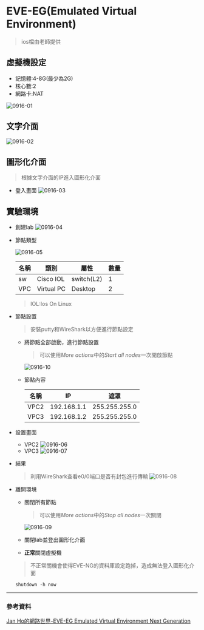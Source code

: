 # EVE-EG(Emulated Virtual Environment)
> ios檔由老師提供

## 虛擬機設定
* 記憶體:4-8G(最少為2G)
* 核心數:2
* 網路卡:NAT

![0916-01](./20200916/0916-01.png)

## 文字介面 
![0916-02](./20200916/0916-02.png)

## 圖形化介面
> 根據文字介面的IP進入圖形化介面

* 登入畫面
![0916-03](./20200916/0916-03.png)

## 實驗環境
* 創建lab
![0916-04](./20200916/0916-04.png)

* 節點類型

    ![0916-05](./20200916/0916-05.png)

    |名稱|類別|屬性|數量|
    |----|----|----|----|
    |sw  |Cisco IOL| switch(L2) |1|
    |VPC |Virtual PC|Desktop|2|
    > IOL:Ios On Linux

* 節點設置
    > 安裝putty和WireShark以方便進行節點設定
    * 將節點全部啟動，進行節點設置
        > 可以使用*More actions*中的*Start all nodes*一次開啟節點

        ![0916-10](./20200916/0916-10.png)

    * 節點內容

        名稱|IP|遮罩|
        |----|--|----|
        |VPC2|192.168.1.1|255.255.255.0|
        |VPC3|192.168.1.2|255.255.255.0|
* 設置畫面
    * VPC2
    ![0916-06](./20200916/0916-06.png)
    * VPC3
    ![0916-07](./20200916/0916-07.png)
* 結果
    > 利用WireShark查看e0/0端口是否有封包進行傳輸
    ![0916-08](./20200916/0916-08.png)

* 離開環境
    * 關閉所有節點
        >可以使用*More actions*中的*Stop all nodes*一次關閉

        ![0916-09](./20200916/0916-09.png)
    * 關閉lab並登出圖形化介面
    * **正常**關閉虛擬機
    > 不正常關機會使得EVE-NG的資料庫設定跑掉，造成無法登入圖形化介面

    ```shutdown -h now```
---
### 參考資料
[Jan Ho的網路世界-EVE-EG Emulated Virtual Environment Next Generation](https://www.jannet.hk/zh-Hant/post/eve-ng/)



